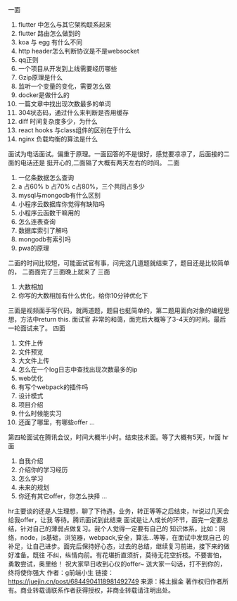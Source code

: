 一面
  1. flutter 中怎么与其它架构联系起来
  2. flutter 路由怎么做到的
  3. koa 与 egg 有什么不同
  4. http header怎么判断协议是不是websocket
  5. qq正则
  6. 一个项目从开发到上线需要经历哪些
  7. Gzip原理是什么
  8. 监听一个变量的变化，需要怎么做
  9. docker是做什么的
  10. 一篇文章中找出现次数最多的单词
  11. 304状态码，通过什么来判断是否用缓存
  12. diff 时间复杂度多少，为什么
  13. react hooks 与class组件的区别在于什么
  14. nginx 负载均衡的算法是什么


面试为电话面试。偏重于原理。一面回答的不是很好，感觉要凉凉了，后面接的二面的电话还是
挺开心的,二面隔了大概有两天左右的时间。
二面
  1. 一亿条数据怎么查询
  2. a 占60% b 占70% c占80%，三个共同占多少
  3. mysql与mongodb有什么区别
  4. 小程序云数据库你觉得有缺陷吗
  5. 小程序云函数干嘛用的
  6. 怎么连表查询
  7. 数据库索引了解吗
  8. mongodb有索引吗
  9. pwa的原理


二面的时间比较短，可能面试官有事，问完这几道题就结束了，题目还是比较简单的，
二面面完了三面晚上就来了
三面
  1. 大数相加
  2. 你写的大数相加有什么优化，给你10分钟优化下


三面是视频面手写代码，就两道题，题目也挺简单的，第二题用面向对象的编程思想，方法中return this. 面试官
非常的和蔼，面完后大概等了3-4天的时间。最后一轮面试来了。
四面
  1. 文件上传
  2. 文件预览
  3. 大文件上传
  4. 怎么在一个log日志中查找出现次数最多的ip
  5. web优化
  6. 有写个webpack的插件吗
  7. 设计模式
  8. 项目介绍
  9. 什么时候能实习
  10. 还面了哪里，有哪些offer ...


第四轮面试在腾讯会议，时间大概半小时。结束技术面。等了大概有5天，hr面
hr面
  1. 自我介绍
  2. 介绍你的学习经历
  3. 怎么学习
  4. 未来的规划
  5. 你还有其它offer，你怎么抉择 ...


hr主要谈的还是人生理想，聊了下待遇，业务，转正等等之后结束，hr说过几天会给我offer，让我
等待。腾讯面试到此结束
面试是让人成长的环节，面完一定要总结，针对自己的薄弱点做复习。我个人觉得一定要有自己的 知识体系，比如：网络，node，js基础，浏览器，webpack,安全，算法...等等，在面试中发现自己 的补足，让自己进步。面完后保持好心态，过去的总结，继续复习前进，接下来的做好准备。既往 不纠，纵情向前。有花堪折直须折，莫待无花空折枝。不要害怕，勇敢尝试，奥里给！
祝大家早日收到心仪的offer~
送大家一句话，打不到你的，终将使你强大
作者：g前端小生
链接：https://juejin.cn/post/6844904118981492749
来源：稀土掘金
著作权归作者所有。商业转载请联系作者获得授权，非商业转载请注明出处。
